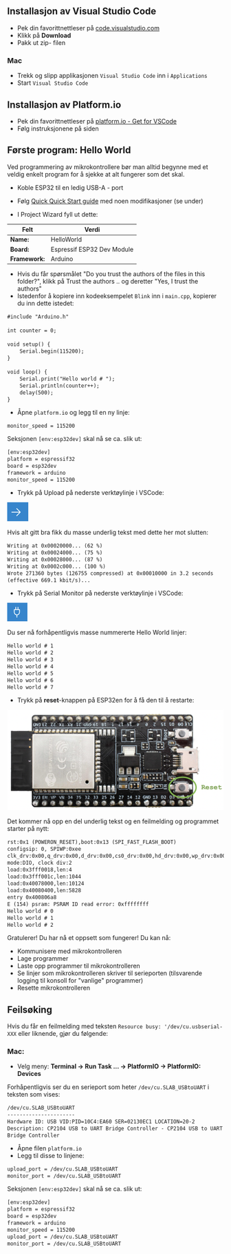 

## Installasjon av Visual Studio Code
* Pek din favorittnettleser på [code.visualstudio.com](https://code.visualstudio.com/)
* Klikk på **Download**
* Pakk ut zip- filen
  
### Mac
* Trekk og slipp applikasjonen ```Visual Studio Code``` inn i ```Applications``` 
* Start ```Visual Studio Code```


## Installasjon av Platform.io

* Pek din favorittnettleser på [platform.io - Get for VSCode](https://platformio.org/install/ide?install=vscode)
* Følg instruksjonene på siden
  
## Første program: Hello World

Ved programmering av mikrokontrollere bør man alltid begynne med et veldig enkelt program for å sjekke at alt fungerer som det skal.

* Koble ESP32 til en ledig USB-A - port

* Følg [Quick  Quick Start guide](https://docs.platformio.org/en/latest//integration/ide/vscode.html#quick-start) med noen modifikasjoner (se under)


* I Project Wizard fyll ut dette:

| Felt | Verdi |
|------|-------|
| **Name:** | HelloWorld
| **Board:** | Espressif ESP32 Dev Module
| **Framework:** | Arduino

* Hvis du får spørsmålet "Do you trust the authors of the files in this folder?", klikk på Trust the authors .. og deretter "Yes, I trust the authors"
* Istedenfor å kopiere inn kodeeksempelet ````Blink```` inn i ```main.cpp```,  kopierer du inn dette istedet:

```
#include "Arduino.h"

int counter = 0;

void setup() {
    Serial.begin(115200);
}

void loop() {
    Serial.print("Hello world # ");
    Serial.println(counter++);
    delay(500);
}
```

* Åpne ```platform.io``` og legg til en ny linje:

```
monitor_speed = 115200
```

Seksjonen ```[env:esp32dev]``` skal nå se ca. slik ut:

```
[env:esp32dev]
platform = espressif32
board = esp32dev
framework = arduino
monitor_speed = 115200
```




* Trykk på Upload på nederste verktøylinje i VSCode:

![Upload](./img/upload.png)

Hvis alt gitt bra fikk du masse underlig tekst med dette her mot slutten:
```
Writing at 0x00020000... (62 %)
Writing at 0x00024000... (75 %)
Writing at 0x00028000... (87 %)
Writing at 0x0002c000... (100 %)
Wrote 271360 bytes (126755 compressed) at 0x00010000 in 3.2 seconds (effective 669.1 kbit/s)...
```

* Trykk på Serial Monitor på nederste verktøylinje i VSCode:

![Serial Monitor](./img/serialmonitor.png)

Du ser nå forhåpentligvis masse nummererte Hello World linjer:

```
Hello world # 1
Hello world # 2
Hello world # 3
Hello world # 4
Hello world # 5
Hello world # 6
Hello world # 7
```

* Trykk på **reset**-knappen på ESP32en for å få den til å restarte:

![Reset](./img/reset.png)

Det kommer nå opp en del underlig tekst og en feilmelding og programmet starter på nytt:

```
rst:0x1 (POWERON_RESET),boot:0x13 (SPI_FAST_FLASH_BOOT)
configsip: 0, SPIWP:0xee
clk_drv:0x00,q_drv:0x00,d_drv:0x00,cs0_drv:0x00,hd_drv:0x00,wp_drv:0x00
mode:DIO, clock div:2
load:0x3fff0018,len:4
load:0x3fff001c,len:1044
load:0x40078000,len:10124
load:0x40080400,len:5828
entry 0x400806a8
E (154) psram: PSRAM ID read error: 0xffffffff
Hello world # 0
Hello world # 1
Hello world # 2
```

Gratulerer! Du har nå et oppsett som fungerer! Du kan nå:
 - Kommunisere med mikrokontrolleren
 - Lage programmer
 - Laste opp programmer til mikrokontrolleren
 - Se linjer som mikrokontrolleren skriver til serieporten (tilsvarende logging til konsoll for "vanlige" programmer)
 - Resette mikrokontrolleren
 
## Feilsøking

Hvis du får en feilmelding med teksten ```Resource busy: '/dev/cu.usbserial-XXX``` eller liknende, gjør du følgende:

### Mac:

* Velg meny: **Terminal -> Run Task ... -> PlatformIO -> PlatformIO: Devices**
  
Forhåpentligvis ser du en serieport som heter ```/dev/cu.SLAB_USBtoUART``` i teksten som vises:

```
/dev/cu.SLAB_USBtoUART
----------------------
Hardware ID: USB VID:PID=10C4:EA60 SER=02130EC1 LOCATION=20-2
Description: CP2104 USB to UART Bridge Controller - CP2104 USB to UART Bridge Controller
```

* Åpne filen ```platform.io```
* Legg til disse to linjene:
```
upload_port = /dev/cu.SLAB_USBtoUART
monitor_port = /dev/cu.SLAB_USBtoUART
```

Seksjonen ```[env:esp32dev]``` skal nå se ca. slik ut:

```
[env:esp32dev]
platform = espressif32
board = esp32dev
framework = arduino
monitor_speed = 115200
upload_port = /dev/cu.SLAB_USBtoUART
monitor_port = /dev/cu.SLAB_USBtoUART
```



